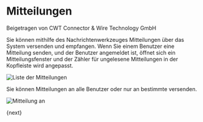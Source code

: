 # Mitteilungen
<span class="text-muted contributed-by">Beigetragen von CWT Connector & Wire Technology GmbH</span>

Sie können mithilfe des Nachrichtenwerkzeuges Mitteilungen über das System versenden und empfangen. Wenn Sie einem Benutzer eine Mitteilung senden, und der Benutzer angemeldet ist, öffnet sich ein Mitteilungsfenster und der Zähler für ungelesene Mitteilungen in der Kopfleiste wird angepasst.

![Liste der Mitteilungen](/docs/assets/old_images/erpnext/message-list.png)

Sie können Mitteilungen an alle Benutzer oder nur an bestimmte versenden.

![Mitteilung an](/docs/assets/old_images/erpnext/message-to.png)

{next}
